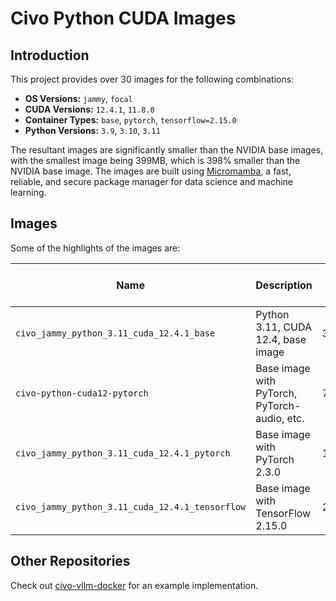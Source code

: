 # Civo Python CUDA Images

## Introduction

This project provides over 30 images for the following combinations:

- **OS Versions:** `jammy`, `focal`
- **CUDA Versions:** `12.4.1`, `11.8.0`
- **Container Types:** `base`, `pytorch`, `tensorflow=2.15.0`
- **Python Versions:** `3.9`, `3.10`, `3.11`

The resultant images are significantly smaller than the NVIDIA base images, with the smallest image being 399MB, which is 398% smaller than the NVIDIA base image. The images are built using [Micromamba](https://mamba.readthedocs.io/en/latest/user_guide/micromamba.html), a fast, reliable, and secure package manager for data science and machine learning.

## Images

Some of the highlights of the images are:

| Name                             | Description                                      | Image Size | Nvidia Image Size | Size Reduction |
|----------------------------------|--------------------------------------------------|------------|-------------------|----------------|
| `civo_jammy_python_3.11_cuda_12.4.1_base`             | Python 3.11, CUDA 12.4, base image               | 399.22MB   | 1.99GB            | -398.4%        |
| `civo-python-cuda12-pytorch`     | Base image with PyTorch, PyTorch-audio, etc.     | 7.93GB     | 8.68GB            | -9.45%         |
| `civo_jammy_python_3.11_cuda_12.4.1_pytorch`| Base image with PyTorch 2.3.0                    | 1.99GB     | 8.68GB            | -336%          |
| `civo_jammy_python_3.11_cuda_12.4.1_tensorflow`  | Base image with TensorFlow 2.15.0                | 2.3GB      | 6.62GB            | -187.83%       |

## Other Repositories

Check out [civo-vllm-docker](https://github.com/civo-learn/civo-vllm-docker) for an example implementation.
